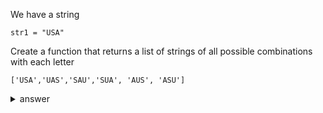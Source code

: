 We have a string

```
str1 = "USA"
```
Create a function that returns a list of strings of all possible combinations with each letter

```
['USA','UAS','SAU','SUA', 'AUS', 'ASU']
```
<details>
  <summary>answer</summary>
  
  ```py
  from itertools import permutations

  def cases(word):
      lst = [y for y in word]
      answer = []
      for a in permutations(lst):
          b = "".join(a)
          answer.append(b)
      return answer

  print(cases("USA"))
  ```
</details>
